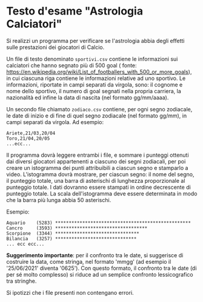 # Testo d'esame "Astrologia Calciatori"

Si realizzi un programma per verificare se l'astrologia abbia degli effetti sulle prestazioni dei giocatori di Calcio.

Un file di testo denominato `sportivi.csv` contiene le informazioni sui calciatori che hanno segnato più di 500 goal (
fonte: https://en.wikipedia.org/wiki/List_of_footballers_with_500_or_more_goals), in cui ciascuna riga contiene le
informazioni relative ad uno sportivo. Le informazioni, riportate in campi separati da virgola, sono: il cognome e nome
dello sportivo, il numero di goal segnati nella propria carriera, la nazionalità ed infine la data di nascita (nel
formato gg/mm/aaaa).

Un secondo file chiamato `zodiaco.csv` contiene, per ogni segno zodiacale, le date di inizio e di fine di quel segno
zodiacale (nel formato gg/mm), in campi separati da virgola. Ad esempio:

    Ariete,21/03,20/04
    Toro,21/04,20/05
    ...ecc...

Il programma dovrà leggere entrambi i file, e sommare i punteggi ottenuti dai diversi giocatori appartenenti a ciascuno
dei segni zodiacali, per poi creare un istogramma dei punti attribuibili a ciascun segno e stamparlo a video.
L'istogramma dovrà mostrare, per ciascun segno: il nome del segno, il punteggio totale, una barra di asterischi di
lunghezza proporzionale al punteggio totale. I dati dovranno essere stampati in ordine decrescente di punteggio totale.
La scala dell'istogramma deve essere determinata in modo che la barra più lunga abbia 50 asterischi.

Esempio:

    Aquario    (5283) **************************************************
    Cancro     (3593) **********************************
    Scorpione  (3344) *******************************
    Bilancia   (3257) ******************************
    ... ecc ecc...

**Suggerimento importante**: per il confronto tra le date, si suggerisce di costruire la data, come stringa, nel
formato 'mmgg' (ad esempio il '25/06/2021' diventa '0625'). Con questo formato, il confronto tra le date (di per sé
molto complesso) si riduce ad un semplice confronto lessicografico tra stringhe.

Si ipotizzi che i file presenti non contengano errori.
